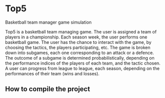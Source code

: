 # Top5
Basketball team manager game simulation

Top5 is a basketball team managing game. The user is assigned a team of players in a championship. 
Each season week, the user performs one basketball game. The user has the chance to interact with the game, 
by choosing the tactics, the players participating, etc. The game is broken down into subgames, 
each one corresponding to an attack or a defence. The outcome of a subgame is determined probabilistically, 
depending on the performance indices of the players of each team, and the tactic chosen. 
A user can progress from league to league, each season, depending on the performances of their team (wins and losses). 


## How to compile the project
